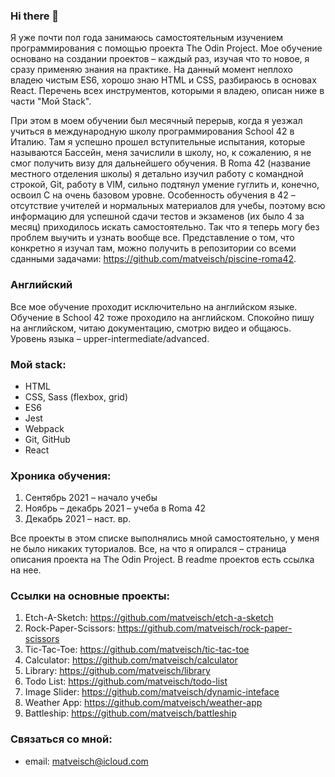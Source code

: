 ### Hi there 👋

Я уже почти пол года занимаюсь самостоятельным изучением программирования с помощью проекта The Odin Project. Мое обучение основано на создании проектов – каждый раз, изучая что то новое, я сразу применяю знания на практике. На данный момент неплохо владею чистым ES6, хорошо знаю HTML и CSS, разбираюсь в основах React. Перечень всех инструментов, которыми я владею, описан ниже в части "Мой Stack".

При этом в моем обучении был месячный перерыв, когда я уезжал учиться в международную школу программирования School 42 в Италию. Там я успешно прошел вступительные испытания, которые называются Бассейн, меня зачислили в школу, но, к сожалению, я не смог получить визу для дальнейшего обучения. В Roma 42 (название местного отделения школы) я детально изучил работу с командной строкой, Git, работу в VIM, сильно подтянул умение гуглить и, конечно, освоил C на очень базовом уровне. Особенность обучения в 42 – отсутствие учителей и нормальных материалов для учебы, поэтому всю информацию для успешной сдачи тестов и экзаменов (их было 4 за месяц) приходилось искать самостоятельно. Так что я теперь могу без проблем выучить и узнать вообще все. Представление о том, что конкретно я изучал там, можно получить в репозитории со всеми сданными задачами: https://github.com/matveisch/piscine-roma42. 

### Английский
Все мое обучение проходит исключительно на английском языке. Обучение в School 42 тоже проходило на английском. Спокойно пишу на английском, читаю документацию, смотрю видео и общаюсь. Уровень языка – upper-intermediate/advanced.

### Мой stack:
- HTML
- CSS, Sass (flexbox, grid)
- ES6
- Jest
- Webpack
- Git, GitHub
- React

### Хроника обучения:
1. Сентябрь 2021 – начало учебы
2. Ноябрь – декабрь 2021 – учеба в Roma 42
3. Декабрь 2021 – наст. вр. 

Все проекты в этом списке выполнялись мной самостоятельно, у меня не было никаких туториалов. Все, на что я опирался – страница описания проекта на The Odin Project. В readme проектов есть ссылка на нее. 

### Ссылки на основные проекты:
1. Etch-A-Sketch: https://github.com/matveisch/etch-a-sketch
2. Rock-Paper-Scissors: https://github.com/matveisch/rock-paper-scissors
3. Tic-Tac-Toe: https://github.com/matveisch/tic-tac-toe
4. Calculator: https://github.com/matveisch/calculator
5. Library: https://github.com/matveisch/library
6. Todo List: https://github.com/matveisch/todo-list
7. Image Slider: https://github.com/matveisch/dynamic-inteface
8. Weather App: https://github.com/matveisch/weather-app
9. Battleship: https://github.com/matveisch/battleship

### Связаться со мной:
* email: matveisch@icloud.com
